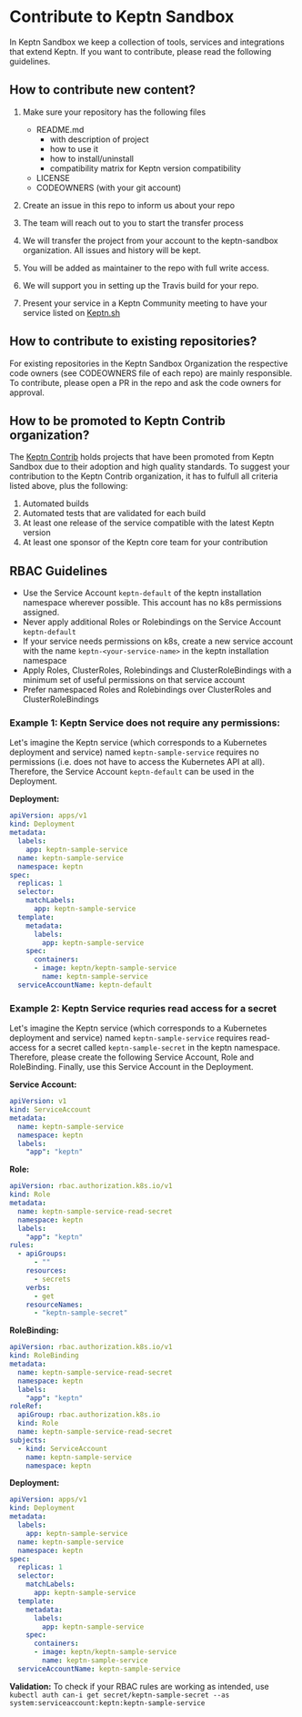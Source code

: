 # Contribute to Keptn Sandbox

In Keptn Sandbox we keep a collection of tools, services and integrations that extend Keptn. 
If you want to contribute, please read the following guidelines.


## How to contribute new content?

1. Make sure your repository has the following files

    - README.md 
      - with description of project
      - how to use it
      - how to install/uninstall
      - compatibility matrix for Keptn version compatibility
    - LICENSE
    - CODEOWNERS (with your git account)
    
1. Create an issue in this repo to inform us about your repo
1. The team will reach out to you to start the transfer process
1. We will transfer the project from your account to the keptn-sandbox organization. All issues and history will be kept.
1. You will be added as maintainer to the repo with full write access.
1. We will support you in setting up the Travis build for your repo.
1. Present your service in a Keptn Community meeting to have your service listed on [Keptn.sh](https://keptn.sh) 

## How to contribute to existing repositories?

For existing repositories in the Keptn Sandbox Organization the respective code owners (see CODEOWNERS file of each repo) are mainly responsible. To contribute, please open a PR in the repo and ask the code owners for approval.

## How to be promoted to Keptn Contrib organization?

The [Keptn Contrib](https://github.com/keptn-contrib) holds projects that have been promoted from Keptn Sandbox due to their adoption and high quality standards.
To suggest your contribution to the Keptn Contrib organization, it has to fulfull all criteria listed above, plus the following:
1. Automated builds
1. Automated tests that are validated for each build
1. At least one release of the service compatible with the latest Keptn version
1. At least one sponsor of the Keptn core team for your contribution

## RBAC Guidelines
* Use the Service Account `keptn-default` of the keptn installation namespace wherever possible. This account has no k8s permissions assigned.
* Never apply additional Roles or Rolebindings on the Service Account `keptn-default`
* If your service needs permissions on k8s, create a new service account with the name `keptn-<your-service-name>` in the keptn installation namespace
* Apply Roles, ClusterRoles, Rolebindings and ClusterRoleBindings with a minimum set of useful permissions on that service account
* Prefer namespaced Roles and Rolebindings over ClusterRoles and ClusterRoleBindings

### Example 1: Keptn Service does not require any permissions:
Let's imagine the Keptn service (which corresponds to a Kubernetes deployment and service) named `keptn-sample-service` requires
no permissions (i.e. does not have to access the Kubernetes API at all).
Therefore, the Service Account `keptn-default` can be used in the Deployment.

**Deployment:**
```yaml
apiVersion: apps/v1
kind: Deployment
metadata:
  labels:
    app: keptn-sample-service
  name: keptn-sample-service
  namespace: keptn
spec:
  replicas: 1
  selector:
    matchLabels:
      app: keptn-sample-service
  template:
    metadata:
      labels:
        app: keptn-sample-service
    spec:
      containers:
      - image: keptn/keptn-sample-service
        name: keptn-sample-service
  serviceAccountName: keptn-default
```

### Example 2: Keptn Service requries read access for a secret
Let's imagine the Keptn service (which corresponds to a Kubernetes deployment and service) named `keptn-sample-service` requires read-access for a secret called `keptn-sample-secret` in the keptn namespace.
Therefore, please create the following Service Account, Role and RoleBinding. Finally, use this Service Account in the Deployment.

**Service Account:**
```yaml
apiVersion: v1
kind: ServiceAccount
metadata:
  name: keptn-sample-service
  namespace: keptn
  labels:
    "app": "keptn"
``` 
**Role:**
```yaml
apiVersion: rbac.authorization.k8s.io/v1
kind: Role
metadata:
  name: keptn-sample-service-read-secret
  namespace: keptn
  labels:
    "app": "keptn"
rules:
  - apiGroups:
      - ""
    resources:
      - secrets
    verbs:
      - get
    resourceNames:
      - "keptn-sample-secret"
```
**RoleBinding:**
```yaml
apiVersion: rbac.authorization.k8s.io/v1
kind: RoleBinding
metadata:
  name: keptn-sample-service-read-secret
  namespace: keptn
  labels:
    "app": "keptn"
roleRef:
  apiGroup: rbac.authorization.k8s.io
  kind: Role
  name: keptn-sample-service-read-secret
subjects:
  - kind: ServiceAccount
    name: keptn-sample-service
    namespace: keptn
```
**Deployment:**
```yaml
apiVersion: apps/v1
kind: Deployment
metadata:
  labels:
    app: keptn-sample-service
  name: keptn-sample-service
  namespace: keptn
spec:
  replicas: 1
  selector:
    matchLabels:
      app: keptn-sample-service
  template:
    metadata:
      labels:
        app: keptn-sample-service
    spec:
      containers:
      - image: keptn/keptn-sample-service
        name: keptn-sample-service
  serviceAccountName: keptn-sample-service
```
**Validation:**
To check if your RBAC rules are working as intended, use 
```kubectl auth can-i get secret/keptn-sample-secret --as system:serviceaccount:keptn:keptn-sample-service```
